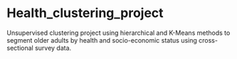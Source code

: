 # Health_clustering_project
Unsupervised clustering project using hierarchical and K-Means methods to segment older adults by health and socio-economic status using cross-sectional survey data.
